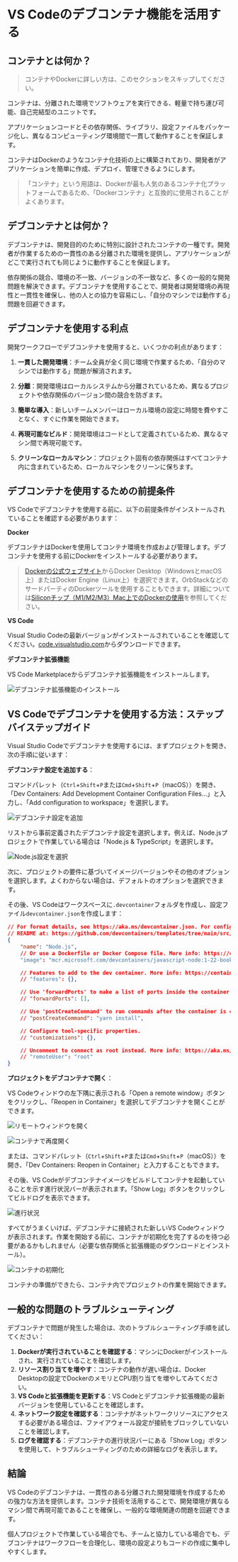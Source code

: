 # VS Codeのデブコンテナ機能を活用する

## コンテナとは何か？

> コンテナやDockerに詳しい方は、このセクションをスキップしてください。

コンテナは、分離された環境でソフトウェアを実行できる、軽量で持ち運び可能、自己完結型のユニットです。

アプリケーションコードとその依存関係、ライブラリ、設定ファイルをパッケージ化し、異なるコンピューティング環境間で一貫して動作することを保証します。

コンテナはDockerのようなコンテナ化技術の上に構築されており、開発者がアプリケーションを簡単に作成、デプロイ、管理できるようにします。

> 「コンテナ」という用語は、Dockerが最も人気のあるコンテナ化プラットフォームであるため、「Dockerコンテナ」と互換的に使用されることがよくあります。

## デブコンテナとは何か？

デブコンテナは、開発目的のために特別に設計されたコンテナの一種です。開発者が作業するための一貫性のある分離された環境を提供し、アプリケーションがどこで実行されても同じように動作することを保証します。

依存関係の競合、環境の不一致、バージョンの不一致など、多くの一般的な開発問題を解決できます。デブコンテナを使用することで、開発者は開発環境の再現性と一貫性を確保し、他の人との協力を容易にし、「自分のマシンでは動作する」問題を回避できます。

## デブコンテナを使用する利点

開発ワークフローでデブコンテナを使用すると、いくつかの利点があります：

1. **一貫した開発環境**：チーム全員が全く同じ環境で作業するため、「自分のマシンでは動作する」問題が解消されます。

2. **分離**：開発環境はローカルシステムから分離されているため、異なるプロジェクトや依存関係のバージョン間の競合を防ぎます。

3. **簡単な導入**：新しいチームメンバーはローカル環境の設定に時間を費やすことなく、すぐに作業を開始できます。

4. **再現可能なビルド**：開発環境はコードとして定義されているため、異なるマシン間で再現可能です。

5. **クリーンなローカルマシン**：プロジェクト固有の依存関係はすべてコンテナ内に含まれているため、ローカルマシンをクリーンに保ちます。

## デブコンテナを使用するための前提条件

VS Codeでデブコンテナを使用する前に、以下の前提条件がインストールされていることを確認する必要があります：

**Docker**

デブコンテナはDockerを使用してコンテナ環境を作成および管理します。デブコンテナを使用する前にDockerをインストールする必要があります。

> [Dockerの公式ウェブサイト](https://www.docker.com/products/docker-desktop/)からDocker Desktop（WindowsとmacOS上）またはDocker Engine（Linux上）を選択できます。OrbStackなどのサードパーティのDockerツールを使用することもできます。詳細については[Siliconチップ（M1/M2/M3）Mac上でのDockerの使用](/ja/mac/02-dev-environment/how-to-use-docker-on-m1-mac.html)を参照してください。


**VS Code**

Visual Studio Codeの最新バージョンがインストールされていることを確認してください。[code.visualstudio.com](https://code.visualstudio.com/)からダウンロードできます。


**デブコンテナ拡張機能**

VS Code Marketplaceからデブコンテナ拡張機能をインストールします。

![デブコンテナ拡張機能のインストール](/attachments/vscode/dev-container/01-extension.png)

## VS Codeでデブコンテナを使用する方法：ステップバイステップガイド

Visual Studio Codeでデブコンテナを使用するには、まずプロジェクトを開き、次の手順に従います：

**デブコンテナ設定を追加する**：

コマンドパレット（`Ctrl`+`Shift`+`P`または`Cmd`+`Shift`+`P`（macOS））を開き、「Dev Containers: Add Development Container Configuration Files...」と入力し、「Add configuration to workspace」を選択します。

![デブコンテナ設定を追加](/attachments/vscode/dev-container/02-add-config.png)

リストから事前定義されたデブコンテナ設定を選択します。例えば、Node.jsプロジェクトで作業している場合は「Node.js & TypeScript」を選択します。

![Node.js設定を選択](/attachments/vscode/dev-container/03-select-nodejs.png)

次に、プロジェクトの要件に基づいてイメージバージョンやその他のオプションを選択します。よくわからない場合は、デフォルトのオプションを選択できます。

その後、VS Codeはワークスペースに`.devcontainer`フォルダを作成し、設定ファイル`devcontainer.json`を作成します：

```json
// For format details, see https://aka.ms/devcontainer.json. For config options, see the
// README at: https://github.com/devcontainers/templates/tree/main/src/javascript-node
{
	"name": "Node.js",
	// Or use a Dockerfile or Docker Compose file. More info: https://containers.dev/guide/dockerfile
	"image": "mcr.microsoft.com/devcontainers/javascript-node:1-22-bookworm"

	// Features to add to the dev container. More info: https://containers.dev/features.
	// "features": {},

	// Use 'forwardPorts' to make a list of ports inside the container available locally.
	// "forwardPorts": [],

	// Use 'postCreateCommand' to run commands after the container is created.
	// "postCreateCommand": "yarn install",

	// Configure tool-specific properties.
	// "customizations": {},

	// Uncomment to connect as root instead. More info: https://aka.ms/dev-containers-non-root.
	// "remoteUser": "root"
}
```

**プロジェクトをデブコンテナで開く**：

VS Codeウィンドウの左下隅に表示される「Open a remote window」ボタンをクリックし、「Reopen in Container」を選択してデブコンテナを開くことができます。

![リモートウィンドウを開く](/attachments/vscode/dev-container/04-open-remote-window.png)

![コンテナで再度開く](/attachments/vscode/dev-container/05-reopen-in-container.png)

または、コマンドパレット（`Ctrl`+`Shift`+`P`または`Cmd`+`Shift`+`P`（macOS））を開き、「Dev Containers: Reopen in Container」と入力することもできます。

その後、VS Codeがデブコンテナイメージをビルドしてコンテナを起動していることを示す進行状況バーが表示されます。「Show Log」ボタンをクリックしてビルドログを表示できます。

![進行状況](/attachments/vscode/dev-container/06-progress.png)

すべてがうまくいけば、デブコンテナに接続された新しいVS Codeウィンドウが表示されます。作業を開始する前に、コンテナが初期化を完了するのを待つ必要があるかもしれません（必要な依存関係と拡張機能のダウンロードとインストール）。

![コンテナの初期化](/attachments/vscode/dev-container/07-container-initializing.png)

コンテナの準備ができたら、コンテナ内でプロジェクトの作業を開始できます。

## 一般的な問題のトラブルシューティング

デブコンテナで問題が発生した場合は、次のトラブルシューティング手順を試してください：

1. **Dockerが実行されていることを確認する**：マシンにDockerがインストールされ、実行されていることを確認します。
2. **リソース割り当てを増やす**：コンテナの動作が遅い場合は、Docker Desktopの設定でDockerのメモリとCPU割り当てを増やしてみてください。
3. **VS Codeと拡張機能を更新する**：VS Codeとデブコンテナ拡張機能の最新バージョンを使用していることを確認します。
4. **ネットワーク設定を確認する**：コンテナがネットワークリソースにアクセスする必要がある場合は、ファイアウォール設定が接続をブロックしていないことを確認します。
5. **ログを確認する**：デブコンテナの進行状況バーにある「Show Log」ボタンを使用して、トラブルシューティングのための詳細なログを表示します。

## 結論

VS Codeのデブコンテナは、一貫性のある分離された開発環境を作成するための強力な方法を提供します。コンテナ技術を活用することで、開発環境が異なるマシン間で再現可能であることを確保し、一般的な環境関連の問題を回避できます。

個人プロジェクトで作業している場合でも、チームと協力している場合でも、デブコンテナはワークフローを合理化し、環境の設定よりもコードの作成に集中しやすくします。
